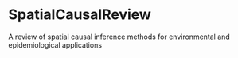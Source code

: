 # SpatialCausalReview
A review of spatial causal inference methods for environmental and epidemiological applications
